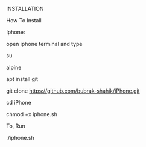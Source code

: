 INSTALLATION

How To Install

Iphone:

open iphone terminal and type

su

alpine

apt install git

git clone https://github.com/bubrak-shahik/iPhone.git

cd iPhone

chmod +x iphone.sh

To, Run

./iphone.sh

